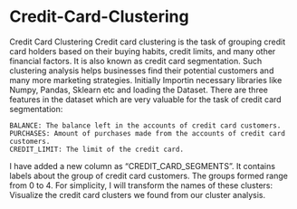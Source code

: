 # Credit-Card-Clustering
Credit Card Clustering
Credit card clustering is the task of grouping credit card holders based on their buying habits, credit limits, and many other financial factors.  It is also known as credit card segmentation. Such clustering analysis helps businesses find their potential customers and many more marketing strategies.
Initially Importin necessary libraries like Numpy, Pandas, Sklearn etc and loading the Dataset.
There are three features in the dataset which are very valuable for the task of credit card segmentation:

    BALANCE: The balance left in the accounts of credit card customers.
    PURCHASES: Amount of purchases made from the accounts of credit card customers.
    CREDIT_LIMIT: The limit of the credit card.
I have added a new column as “CREDIT_CARD_SEGMENTS”. It contains labels about the group of credit card customers. The groups formed range from 0 to 4. For simplicity, I will transform the names of these clusters:
Visualize the credit card clusters we found from our cluster analysis.

